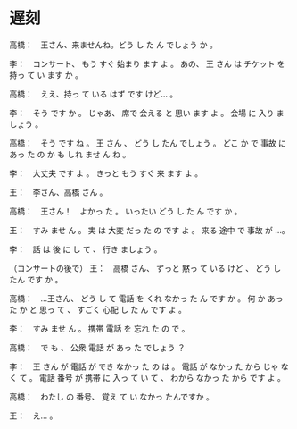 # 遅刻

高橋：　王さん、来ませんね。どう し た ん でしょう か 。

李：　コンサート、 もう すぐ 始まり ます よ 。
あの、
王 さん は チケット を 持っ て い ます か 。

高橋：　ええ、持っ て いる はず です けど… 。

李：　そう です か 。
じゃあ、 席で 会える と 思い ます よ 。
会場 に 入り ましょう 。

高橋：　そう です ね 。
王 さん 、 どう し たん でしょう 。
どこ か で 事故 に あっ た の か も しれ ませ ん ね 。

李：　大丈夫 です よ 。
きっと もう すぐ 来 ます よ 。

王：　李さん、高橋 さん 。

高橋：　王さん！　よかっ た 。 いったい どう し た ん です か 。

王：　すみ ませ ん 。
実 は 大変 だっ た の です よ 。
来る 途中 で 事故 が …。

李：　話 は 後 に し て 、 行き ましょう 。

（コンサートの後で）
王：　高橋 さん、 
ずっと 黙っ て いる けど 、 どう し たん です か 。

高橋：　…王さん、
どう し て 電話 を くれ なかっ た ん です か 。
何 か あっ た か と 思っ て 、 すごく 心配 し た ん です よ 。

李：　すみ ませ ん 。
携帯 電話 を 忘れ た の で 。

高橋：　で も 、 公衆 電話 が あっ た でしょう ？

李：　王 さん が 電話 が でき なかっ た の は 。
電話 が なかっ た から じゃ なく て 。
電話 番号 が 携帯 に 入っ て い て 、 わから なかっ た から です よ 。

高橋：　わたし の 番号、
覚え て い なかっ たんですか 。

王：　え… 。
